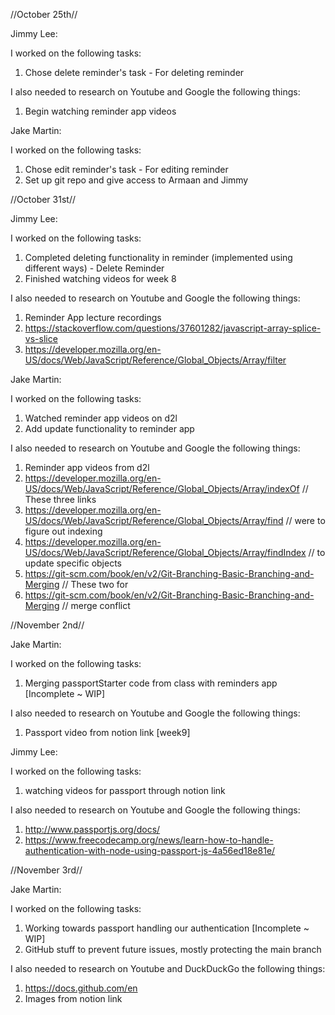 //October 25th//

Jimmy Lee:

I worked on the following tasks:
1. Chose delete reminder's task - For deleting reminder

I also needed to research on Youtube and Google the following things:
1. Begin watching reminder app videos

Jake Martin:
  
I worked on the following tasks:
1. Chose edit reminder's task - For editing reminder
2. Set up git repo and give access to Armaan and Jimmy


//October 31st//
  
Jimmy Lee:
  
I worked on the following tasks:
1. Completed deleting functionality in reminder (implemented using different ways) - Delete Reminder
2. Finished watching videos for week 8
  
I also needed to research on Youtube and Google the following things:
1. Reminder App lecture recordings
2. https://stackoverflow.com/questions/37601282/javascript-array-splice-vs-slice
3. https://developer.mozilla.org/en-US/docs/Web/JavaScript/Reference/Global_Objects/Array/filter
  
Jake Martin:
  
I worked on the following tasks:
1. Watched reminder app videos on d2l
2. Add update functionality to reminder app

I also needed to research on Youtube and Google the following things:
1. Reminder app videos from d2l
2. https://developer.mozilla.org/en-US/docs/Web/JavaScript/Reference/Global_Objects/Array/indexOf     // These three links 
3. https://developer.mozilla.org/en-US/docs/Web/JavaScript/Reference/Global_Objects/Array/find        // were to figure out indexing
4. https://developer.mozilla.org/en-US/docs/Web/JavaScript/Reference/Global_Objects/Array/findIndex   // to update specific objects
5. https://git-scm.com/book/en/v2/Git-Branching-Basic-Branching-and-Merging                           // These two for 
6. https://git-scm.com/book/en/v2/Git-Branching-Basic-Branching-and-Merging                           // merge conflict


//November 2nd//

Jake Martin:

I worked on the following tasks:
1. Merging passportStarter code from class with reminders app [Incomplete ~ WIP]

I also needed to research on Youtube and Google the following things:
1. Passport video from notion link [week9]

Jimmy Lee:

I worked on the following tasks:
1. watching videos for passport through notion link

I also needed to research on Youtube and Google the following things:
1. http://www.passportjs.org/docs/
2. https://www.freecodecamp.org/news/learn-how-to-handle-authentication-with-node-using-passport-js-4a56ed18e81e/


//November 3rd//

Jake Martin:

I worked on the following tasks:
1. Working towards passport handling our authentication [Incomplete ~ WIP]
2. GitHub stuff to prevent future issues, mostly protecting the main branch

I also needed to research on Youtube and DuckDuckGo the following things:
1. https://docs.github.com/en
2. Images from notion link
